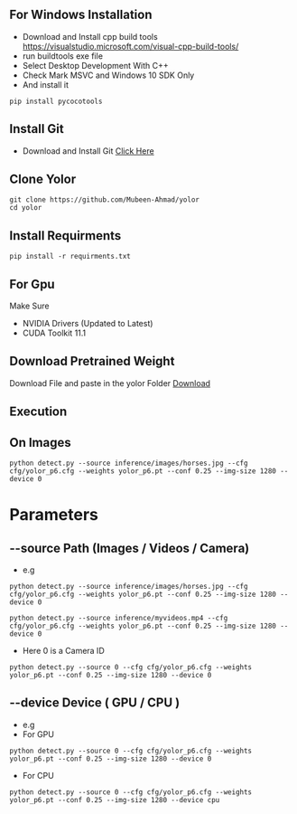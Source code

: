 ## For Windows Installation 
* Download and Install cpp build tools https://visualstudio.microsoft.com/visual-cpp-build-tools/
* run buildtools exe file 
* Select Desktop Development With C++
* Check Mark MSVC and Windows 10 SDK Only
* And install it
```
pip install pycocotools
```

## Install Git 
* Download and Install Git <a href="https://git-scm.com/downloads"> Click Here</a>

## Clone Yolor
```
git clone https://github.com/Mubeen-Ahmad/yolor
cd yolor
```
## Install Requirments

```
pip install -r requirments.txt
```
## For Gpu 
Make Sure 

* NVIDIA Drivers (Updated to Latest)
* CUDA Toolkit 11.1

## Download Pretrained Weight

Download File and paste in the yolor Folder
<a href = "https://drive.google.com/file/d/1Tdn3yqpZ79X7R1Ql0zNlNScB1Dv9Fp76/view">Download</a>

## Execution

## On Images
```
python detect.py --source inference/images/horses.jpg --cfg cfg/yolor_p6.cfg --weights yolor_p6.pt --conf 0.25 --img-size 1280 --device 0

```
# Parameters
## --source Path (Images / Videos / Camera)
* e.g 
```
python detect.py --source inference/images/horses.jpg --cfg cfg/yolor_p6.cfg --weights yolor_p6.pt --conf 0.25 --img-size 1280 --device 0
```
```
python detect.py --source inference/myvideos.mp4 --cfg cfg/yolor_p6.cfg --weights yolor_p6.pt --conf 0.25 --img-size 1280 --device 0
```
* Here 0 is a Camera ID
```
python detect.py --source 0 --cfg cfg/yolor_p6.cfg --weights yolor_p6.pt --conf 0.25 --img-size 1280 --device 0

```
## --device Device ( GPU / CPU )
* e.g
* For GPU
 ```
 python detect.py --source 0 --cfg cfg/yolor_p6.cfg --weights yolor_p6.pt --conf 0.25 --img-size 1280 --device 0
 ```
* For CPU
 ```
 python detect.py --source 0 --cfg cfg/yolor_p6.cfg --weights yolor_p6.pt --conf 0.25 --img-size 1280 --device cpu
```
